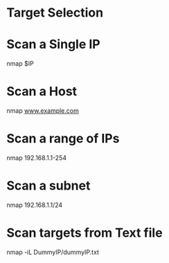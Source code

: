 # Target Selection

# Scan a Single IP
nmap $IP

# Scan a Host
nmap www.example.com

# Scan a range of IPs
nmap 192.168.1.1-254

# Scan a subnet	
nmap 192.168.1.1/24

# Scan targets from Text file
nmap -iL DummyIP/dummyIP.txt
